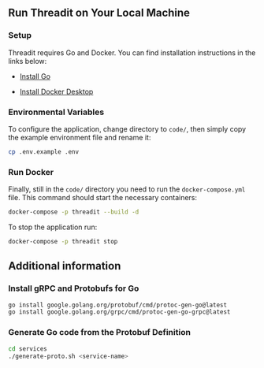 ## Run Threadit on Your Local Machine

### Setup


Threadit requires Go and Docker. You can find installation instructions in the links below:

- [Install Go](https://go.dev/doc/install)

- [Install Docker Desktop](https://www.docker.com/products/docker-desktop/)

### Environmental Variables

To configure the application, change directory to `code/`, then simply copy the example environment file and rename it:

```bash
cp .env.example .env
```

### Run Docker

Finally, still in the `code/` directory you need to run the `docker-compose.yml` file. This command should start the necessary containers:

```bash
docker-compose -p threadit --build -d
```

To stop the application run:

```bash
docker-compose -p threadit stop
```

## Additional information

### Install gRPC and Protobufs for Go

```bash
go install google.golang.org/protobuf/cmd/protoc-gen-go@latest
go install google.golang.org/grpc/cmd/protoc-gen-go-grpc@latest
```

### Generate Go code from the Protobuf Definition

```bash
cd services
./generate-proto.sh <service-name>
```